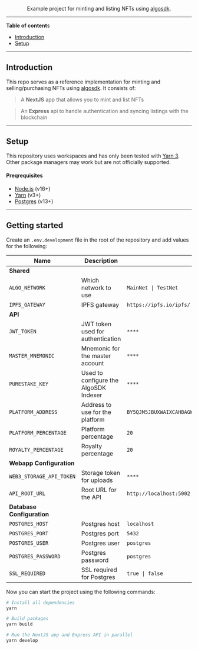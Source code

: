 <!--suppress HtmlDeprecatedAttribute -->
<div align="center">

Example project for minting and listing NFTs using [algosdk](https://www.npmjs.com/package/algosdk).

</div>

---

**Table of content**s

- [Introduction](#introduction)
- [Setup](#setup)

---

## Introduction

This repo serves as a reference implementation for minting and selling/purchasing NFTs using [algosdk](https://www.npmjs.com/package/algosdk). It consists of:

> A **NextJS** app that allows you to mint and list NFTs

> An **Express** api to handle authentication and syncing listings with the blockchain

---

## Setup

This repository uses workspaces and has only been tested with [Yarn 3](https://yarnpkg.com/). Other package managers may work but are not officially supported.

#### Preqrequisites

- [Node.js](https://nodejs.org/en/) (v16+)
- [Yarn](https://yarnpkg.com/) (v3+)
- [Postgres](https://www.postgresql.org/) (v13+)

---

## Getting started

Create an `.env.development` file in the root of the repository and add values for the following:

| Name                       | Description                           | Example                                                      |
| -------------------------- | ------------------------------------- | ------------------------------------------------------------ |
| **Shared**                 |                                       |
| `ALGO_NETWORK`             | Which network to use                  | `MainNet \| TestNet`                                         |
| `IPFS_GATEWAY`             | IPFS gateway                          | `https://ipfs.io/ipfs/`                                      |
| **API**                    |                                       |
| `JWT_TOKEN`                | JWT token used for authentication     | `****`                                                       |
| `MASTER_MNEMONIC`          | Mnemonic for the master account       | `****`                                                       |
| `PURESTAKE_KEY`            | Used to configure the AlgoSDK Indexer | `****`                                                       |
| `PLATFORM_ADDRESS`         | Address to use for the platform       | `BY5QJM5JBUXWAIXCAHBAGWCNPF3TVEXSUWMTIJ2J7GQ7VTHLCECAXJNROM` |
| `PLATFORM_PERCENTAGE`      | Platform percentage                   | `20`                                                         |
| `ROYALTY_PERCENTAGE`       | Royalty percentage                    | `20`                                                         |
| **Webapp Configuration**   |                                       |
| `WEB3_STORAGE_API_TOKEN`   | Storage token for uploads             | `****`                                                       |
| `API_ROOT_URL`             | Root URL for the API                  | `http://localhost:5002`                                      |
| **Database Configuration** |                                       |
| `POSTGRES_HOST`            | Postgres host                         | `localhost`                                                  |
| `POSTGRES_PORT`            | Postgres port                         | `5432`                                                       |
| `POSTGRES_USER`            | Postgres user                         | `postgres`                                                   |
| `POSTGRES_PASSWORD`        | Postgres password                     | `postgres`                                                   |
| `SSL_REQUIRED`             | SSL required for Postgres             | `true \| false`                                              |

Now you can start the project using the following commands:

```sh
# Install all dependencies
yarn

# Build packages
yarn build

# Run the NextJS app and Express API in parallel
yarn develop
```
